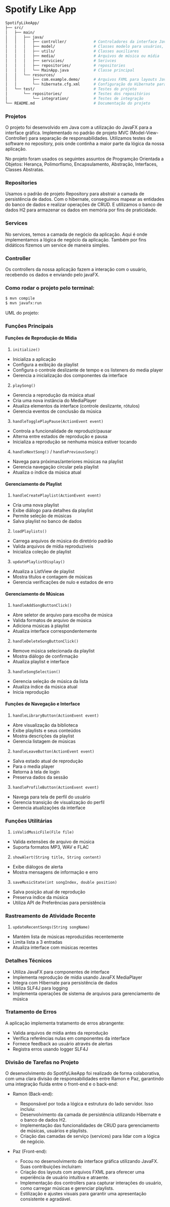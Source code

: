 # Spotify Like App

```bash
SpotifyLikeApp/
├── src/
│   ├── main/
│   │   ├── java/
│   │   │   ├── controller/            # Controladores da interface JavaFX
│   │   │   ├── model/                 # Classes modelo para usuários, músicas, playlists
│   │   │   ├── utils/                 # Classes auxiliares 
│   │   │   ├── media/                 # Arquivos de música ou mídia
│   │   │   ├── servicies/             # Serivces
│   │   │   ├── repositories/          # repositories
│   │   │   └── MainApp.java           # Classe principal
│   │   └── resources/
│   │       ├── com.example.demo/      # Arquivos FXML para layouts JavaFX
│   │       └── hibernate.cfg.xml      # Configuração do Hibernate para conexão com o banco
│   └── test/                          # Testes do projeto
│       └── repositories/              # Testes dos repositórios
│           └── integration/           # Testes de integração
└── README.md                          # Documentação do projeto
```

### Projetos

O projeto foi desenvolvido em Java com a utilização do JavaFX para a interface gráfica. Implementado no padrão de projeto
MVC (Model-View-Controller) para separação de responsabilidades. Utilizamos testes de software no repository, pois onde continha a maior parte da lógica
da nossa aplicação.

No projeto foram usados os seguintes assuntos de Programção Orientada a Objetos: Herança, Polimorfismo, Encapsulamento, Abstração, Interfaces, Classes Abstratas.

### Repositories

Usamos o padrão de projeto Repository para abstrair a camada de persistência de dados. 
Com o hibernate, conseguimos mapear as entidades do banco de dados e realizar operações de CRUD.
E utilizamos o banco de dados H2 para armazenar os dados em memória por fins de praticidade.


### Services
No services, temos a camada de negócio da aplicação. Aqui é onde implementamos a lógica de negócio da aplicação.
Também por fins didáticos fizemos um service de maneira simples.

### Controller
Os controllers da nossa aplicação fazem a interação com o usuário, recebendo os dados e enviando pelo javaFX.

### Como rodar o projeto pelo terminal:

```bash
$ mvn compile
$ mvn javafx:run
```

UML do projeto:

### Funções Principais

#### Funções de Reprodução de Mídia

1. `initialize()`
  - Inicializa a aplicação
  - Configura a exibição da playlist
  - Configura o controle deslizante de tempo e os listeners do media player
  - Gerencia a inicialização dos componentes da interface

2. `playSong()`
  - Gerencia a reprodução da música atual
  - Cria uma nova instância do MediaPlayer
  - Atualiza elementos da interface (controle deslizante, rótulos)
  - Gerencia eventos de conclusão da música

3. `handleTogglePlayPause(ActionEvent event)`
  - Controla a funcionalidade de reproduzir/pausar
  - Alterna entre estados de reprodução e pausa
  - Inicializa a reprodução se nenhuma música estiver tocando

4. `handleNextSong()` / `handlePreviousSong()`
  - Navega para próximas/anteriores músicas na playlist
  - Gerencia navegação circular pela playlist
  - Atualiza o índice da música atual

#### Gerenciamento de Playlist

1. `handleCreatePlaylist(ActionEvent event)`
  - Cria uma nova playlist
  - Exibe diálogo para detalhes da playlist
  - Permite seleção de músicas
  - Salva playlist no banco de dados

2. `loadPlaylists()`
  - Carrega arquivos de música do diretório padrão
  - Valida arquivos de mídia reproduzíveis
  - Inicializa coleção de playlist

3. `updatePlaylistDisplay()`
  - Atualiza a ListView de playlist
  - Mostra títulos e contagem de músicas
  - Gerencia verificações de nulo e estados de erro

#### Gerenciamento de Músicas

1. `handleAddSongButtonClick()`
  - Abre seletor de arquivo para escolha de música
  - Valida formatos de arquivo de música
  - Adiciona músicas à playlist
  - Atualiza interface correspondentemente

2. `handleDeleteSongButtonClick()`
  - Remove música selecionada da playlist
  - Mostra diálogo de confirmação
  - Atualiza playlist e interface

3. `handleSongSelection()`
  - Gerencia seleção de música da lista
  - Atualiza índice da música atual
  - Inicia reprodução

#### Funções de Navegação e Interface

1. `handleLibraryButton(ActionEvent event)`
  - Abre visualização da biblioteca
  - Exibe playlists e seus conteúdos
  - Mostra descrições da playlist
  - Gerencia listagem de músicas

2. `handleLeaveButton(ActionEvent event)`
  - Salva estado atual de reprodução
  - Para o media player
  - Retorna à tela de login
  - Preserva dados da sessão

3. `handleProfileButton(ActionEvent event)`
  - Navega para tela de perfil do usuário
  - Gerencia transição de visualização do perfil
  - Gerencia atualizações da interface

### Funções Utilitárias

1. `isValidMusicFile(File file)`
  - Valida extensões de arquivo de música
  - Suporta formatos MP3, WAV e FLAC

2. `showAlert(String title, String content)`
  - Exibe diálogos de alerta
  - Mostra mensagens de informação e erro

3. `saveMusicState(int songIndex, double position)`
  - Salva posição atual de reprodução
  - Preserva índice da música
  - Utiliza API de Preferências para persistência

### Rastreamento de Atividade Recente

1. `updateRecentSongs(String songName)`
  - Mantém lista de músicas reproduzidas recentemente
  - Limita lista a 3 entradas
  - Atualiza interface com músicas recentes

### Detalhes Técnicos

- Utiliza JavaFX para componentes de interface
- Implementa reprodução de mídia usando JavaFX MediaPlayer
- Integra com Hibernate para persistência de dados
- Utiliza SLF4J para logging
- Implementa operações de sistema de arquivos para gerenciamento de música

### Tratamento de Erros

A aplicação implementa tratamento de erros abrangente:
- Valida arquivos de mídia antes da reprodução
- Verifica referências nulas em componentes da interface
- Fornece feedback ao usuário através de alertas
- Registra erros usando logger SLF4J


### Divisão de Tarefas no Projeto

O desenvolvimento do SpotifyLikeApp foi realizado de forma colaborativa, com uma clara divisão de responsabilidades entre Ramon e Paz, garantindo uma integração fluida entre o front-end e o back-end:

- Ramon (Back-end):
  - Responsável por toda a lógica e estrutura do lado servidor. Isso incluiu:
  - Desenvolvimento da camada de persistência utilizando Hibernate e o banco de dados H2.
  -  Implementação das funcionalidades de CRUD para gerenciamento de músicas, usuários e playlists.
  -   Criação das camadas de serviço (services) para lidar com a lógica de negócio.

- Paz (Front-end):
  - Focou no desenvolvimento da interface gráfica utilizando JavaFX. Suas contribuições incluíram:
  -  Criação dos layouts com arquivos FXML para oferecer uma experiência de usuário intuitiva e atraente.
  - Implementação dos controllers para capturar interações do usuário, como carregar músicas e gerenciar playlists.
  - Estilização e ajustes visuais para garantir uma apresentação consistente e agradável.
